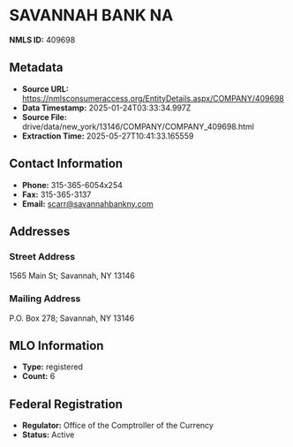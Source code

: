 # SAVANNAH BANK NA

**NMLS ID:** 409698

## Metadata
- **Source URL:** https://nmlsconsumeraccess.org/EntityDetails.aspx/COMPANY/409698
- **Data Timestamp:** 2025-01-24T03:33:34.997Z
- **Source File:** drive/data/new_york/13146/COMPANY/COMPANY_409698.html
- **Extraction Time:** 2025-05-27T10:41:33.165559

## Contact Information
- **Phone:** 315-365-6054x254
- **Fax:** 315-365-3137
- **Email:** scarr@savannahbankny.com

## Addresses
### Street Address
1565 Main St; Savannah, NY 13146

### Mailing Address
P.O. Box 278; Savannah, NY 13146

## MLO Information
- **Type:** registered
- **Count:** 6

## Federal Registration
- **Regulator:** Office of the Comptroller of the Currency
- **Status:** Active
